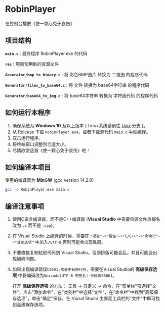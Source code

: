 # RobinPlayer
在控制台播放《使一颗心免于哀伤》

## 项目结构
**`main.c`** : 最终程序 RobinPlayer.exe 的代码  

**`res`** : 项目使用到的资源文件

**`Generator/bmp_to_binary.c`** : 将 彩色BMP图片 转换为 二值图 的程序代码  

**`Generator/files_to_base64.c`** : 将 文件 转换为 base64字符串 的程序代码  

**`Generator/base64_to_img.c`** : 将 base64字符串 转换为 字符画代码 的程序代码  

## 如何运行本程序
1. 确保系统为 **Windows 10** 及以上版本 ( Linux系统请前往 [Unix](https://github.com/Yiipu/RobinPlayer) 分支 )。
1. 从 [Release](https://github.com/SyrieYume/RobinPlayer/releases) 下载 `RobinPlayer.exe`，或者下载源代码 `main.c` 手动编译。
2. 双击运行程序。
3. 将终端窗口调整到合适大小。
4. 尽情欣赏这首《使一颗心免于哀伤》吧！


## 如何编译本项目
使用的编译器为 **MinGW** (gcc version 14.2.0)
```bash
gcc -o RobinPlayer.exe main.c
```

## 编译注意事项
1. 使用C语言编译器，而不是C++编译器 (**Visual Studio** 中需要将源文件后缀名改为 `.c` 而不是 `.cpp`)。
2. 在 Visual Studio 上编译的时候，需要在 `"项目"->"属性"->"C/C++"->"命令行"->"其他选项"` 中加入`/utf-8`,否则可能会出现乱码。
3. 不要直接复制粘贴代码到 Visual Studio，否则排版可能会乱，并且可能会出现编码问题。
4. 如果出现编译错误`C2001:常量中有换行符`，需要在Visual Studio的 **高级保存选项** 中将编码改为`Unicode(UTF-8 带签名)-代码页65001`。
   
   打开 **高级保存选项** 的方法：
   工具 -> 自定义 -> 命令，在"菜单栏"项选择"文件"，点击"添加命令"，在"类别栏"中选择"文件"，在"命令栏"中找到"高级保存选项"，单击"确定"保存。在 Viusal Studio 主界面工具栏的"文件"中即可找到高级保存选项。
